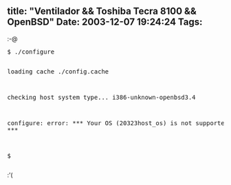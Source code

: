 title: "Ventilador && Toshiba Tecra 8100 && OpenBSD"
Date: 2003-12-07 19:24:24
Tags: 
---
<p>:-@
</p>
<pre>$ ./configure

loading cache ./config.cache

checking host system type... i386-unknown-openbsd3.4

configure: error: *** Your OS (20323host_os) is not supported. ***

$</pre>
<p>
:&#8217;( </p>

